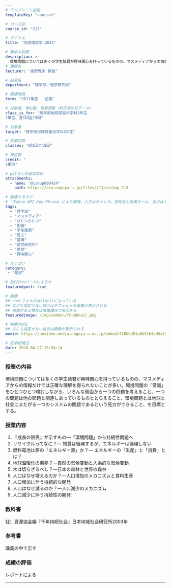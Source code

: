 ```yaml
---
# テンプレート指定
templateKey: "courses"

# コースID
course_id: "213"

# タイトル
title: "地球環境学-2011"

# 簡単な説明
description: >-
  環境問題については多くの学生諸君が興味関心を持っているものの、マスメディアからの情報だけでは正確な理解を得られないことが多い。環境問題の「常識」をひとつひとつ検討しながら、いろんな側面から一つの問題を考えること、一つの問題は他の問題と関連しあっているものととらえること、環境問題とは地球と社会にまたがる一つのシステムの問題であるという見方ができること、を目標とする。 ....
# 講師名
lecturer: "高野雅夫 教授"

# 部局名
department: "理学部／理学研究科"

# 開講時限
term: "2011年度	前期"

# 対象者、単位数、授業回数（修正用の元データ）
class_is_for: "理学部地球惑星科学科3年生
2単位、週1回全15回"

# 対象者
target: "理学部地球惑星科学科3年生"

# 授業回数
classes: "週1回全15回"

# 単位数
credit: "
2単位"

# pdfなどの追加資料
attachments:
  - name: "@ickup090424" 
    path: https://ocw.nagoya-u.jp/files/213/pickup_213

# 関連するタグ
# （Yahoo API Key-Phrase により取得。入力はタイトル、部局名と授業ホーム、出力はキーフレーズ（tags））
tags:
  - "理学部"
  - "マスメディア"
  - "ひとつひとつ"
  - "側面"
  - "学生諸君"
  - "見方"
  - "常識"
  - "理学研究科"
  - "地球"
  - "興味関心"

# カテゴリ
category:
 - "理学"

# 色付けのロールにするか
featuredpost: true

# 画像
## rootフォルダはstaticになっている
## なにも指定がない場合はデフォルトの画像が表示される
## 映像がある場合は映像優先で表示する
featuredimage: /img/common/thumbnail.png

# 映像のURL
## なにも指定がない場合は画像が表示される
movie: https://nuvideo.media.nagoya-u.ac.jp/embed/418bbd91a6b5164ad5af1b893445d399ecd82325

# 記事投稿日
date: 2020-04-27 15:54:14
---
```


### 授業の内容

環境問題については多くの学生諸君が興味関心を持っているものの、マスメディアからの情報だけでは正確な理解を得られないことが多い。環境問題の「常識」をひとつひとつ検討しながら、いろんな側面から一つの問題を考えること、一つの問題は他の問題と関連しあっているものととらえること、環境問題とは地球と社会にまたがる一つのシステムの問題であるという見方ができること、を目標とする。








### 授業内容

1. 『成長の限界』が示すもの—「環境問題」から持続性問題へ
2. リサイクルってなに？— 物質は循環するが、エネルギーは循環しない
3. 燃料電池は夢の「エネルギー源」か？— エネルギーの「生産」と「消費」とは？
4. 地球温暖化の悪夢？—自然の気候変動と人為的な気候変動
5. 木は切らざるべし？—日本の森林と世界の森林
6. 人口はなぜ増えるのか？—人口増加のメカニズムと食料生産
7. 人口増加に伴う持続的な開発
8. 人口はなぜ減るのか？—人口減少のメカニズム
9. 人口減少に伴う持続性の開発

### 教科書

社）資源協会編『千年持続社会』日本地域社会研究所2003年

### 参考書

講義の中で示す











### 成績の評価

レポートによる



-----